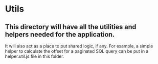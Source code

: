 # Utils
## This directory will have all the utilities and helpers needed for the application. 
It will also act as a place to put shared logic, if any. For example, a simple helper to calculate the offset for a paginated SQL query can be put in a helper.util.js file in this folder.